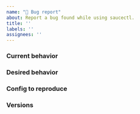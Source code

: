```yaml
---
name: "🐛 Bug report"
about: Report a bug found while using saucectl.
title: ''
labels: ''
assignees: ''
---
```


<!-- 👋 Use the template below to report a bug. Fill in as much info as possible. -->

### Current behavior
<!-- A description including screenshots, stack traces, DEBUG logs, etc. -->

### Desired behavior
<!-- Remember, we are not familiar with the application you're testing, so please provide a clear description of what should happen. -->

### Config to reproduce
<!-- Provide test code and/or include the config.yml that we can copy, paste, and run on our machine to see the issue. -->

### Versions
<!-- Saucectl and Docker Image version, Browser and version, Operating System, CI Provider, etc. -->
